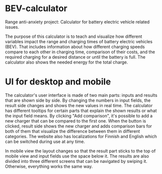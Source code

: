 # BEV-calculator
Range anti-anxiety project: Calculator for battery electric vehicle related issues.

The purpose of this calculator is to teach and visualize how different variables impact the range and charging times of battery electric vehicles (BEV). That includes information about how different charging speeds compare to each other in charging time, comparison of their costs, and the required charging for a desired distance or until the battery is full. The calculator also shows the needed energy for the total charge.


# UI for desktop and mobile
The calculator's user interface is made of two main parts: inputs and results that are shown side by side. By changing the numbers in input fields, the result side changes and shows the new values in real time. The calculator has different tooltips for certain parts that explain the shown results or what the input field means. By clicking "Add comparison", it's possible to add a new charger that can be compared to the first one. When the button is clicked, result side shows the new charger and adds comparison bars for both of them that visualize the difference between them in different categories. The website also has localizations for Finnish and English which can be switched during use at any time. 

In mobile view the layout changes so that the result part sticks to the top of mobile view and input fields use the space below it. The results are also divided into three different screens that can be navigated by swiping it. Otherwise, everything works the same way.
